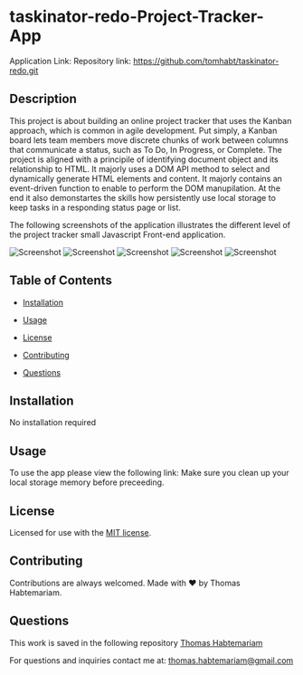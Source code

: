 # taskinator-redo-Project-Tracker-App

Application Link: 
Repository link: https://github.com/tomhabt/taskinator-redo.git

## Description

This project is about building an online project tracker that uses the Kanban approach, which is common in agile development. Put simply, a Kanban board lets team members move discrete chunks of work between columns that communicate a status, such as To Do, In Progress, or Complete. The project is aligned with a principile of identifying document object and its relationship to HTML. It majorly uses a DOM API method to select and dynamically generate HTML elements and content. It majorly contains an event-driven function to enable to perform the DOM manupilation. At the end it also demonstartes the skills how persistently use local storage to keep tasks in a responding status page or list.

The following screenshots of the application illustrates the different level of the project tracker small Javascript Front-end application. 

![Screenshot](https://user-images.githubusercontent.com/84083304/147853582-c5bd55c6-bea7-4629-9d18-6a4b8079feed.png)
![Screenshot](https://user-images.githubusercontent.com/84083304/147853585-2473bfb4-0e1a-481d-9580-b28f284e8ead.png)
![Screenshot](https://user-images.githubusercontent.com/84083304/147853588-e5fab047-4784-4c46-a876-182f1d0d9f9c.png)
![Screenshot](https://user-images.githubusercontent.com/84083304/147853595-a164d930-29cf-47db-9c77-5227467ab84e.png)
![Screenshot](https://user-images.githubusercontent.com/84083304/147853603-fe3a7f25-16af-442c-ad58-c593a2234a1f.png)

## Table of Contents

* [Installation](#installation)

* [Usage](#usage)

* [License](#license)

* [Contributing](#contributing)

* [Questions](#questions)

## Installation

No installation required

## Usage

To use the app please view the following link:  Make sure you clean up your local storage memory before preceeding.
## License
    
Licensed for use with the [MIT license](./LICENSE).

## Contributing

Contributions are always welcomed.
Made with ❤️ by Thomas Habtemariam.

## Questions

This work is saved in the following repository
[Thomas Habtemariam](https://github.com/tomhabt/taskinator-redo.git)

For questions and inquiries contact me at:
thomas.habtemariam@gmail.com
